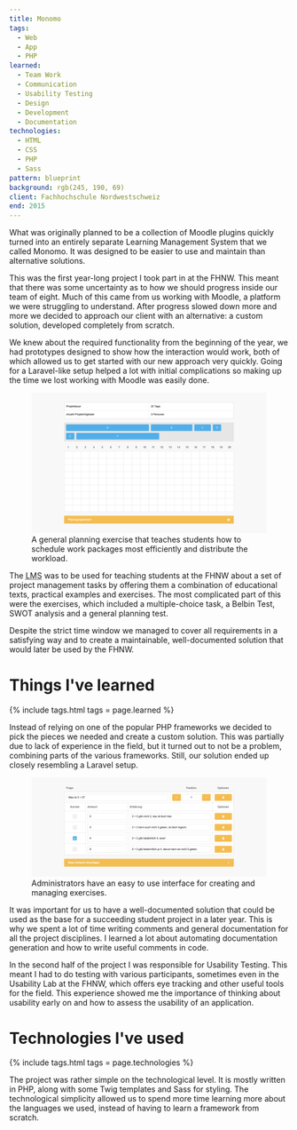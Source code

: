 ```yaml
---
title: Monomo
tags:
  - Web
  - App
  - PHP
learned:
  - Team Work
  - Communication
  - Usability Testing
  - Design
  - Development
  - Documentation
technologies:
  - HTML
  - CSS
  - PHP
  - Sass
pattern: blueprint
background: rgb(245, 190, 69)
client: Fachhochschule Nordwestschweiz
end: 2015
---
```


What was originally planned to be a collection of Moodle plugins quickly turned into an entirely separate Learning Management System that we called Monomo. It was designed to be easier to use and maintain than alternative solutions.

This was the first year-long project I took part in at the FHNW. This meant that there was some uncertainty as to how we should progress inside our team of eight. Much of this came from us working with Moodle, a platform we were struggling to understand. After progress slowed down more and more we decided to approach our client with an alternative: a custom solution, developed completely from scratch.

We knew about the required functionality from the beginning of the year, we had prototypes designed to show how the interaction would work, both of which allowed us to get started with our new approach very quickly. Going for a Laravel-like setup helped a lot with initial complications so making up the time we lost working with Moodle was easily done.

<figure>
  <img src="/assets/img/monomo/planning.png">
  <figcaption data-marginalia="right">A general planning exercise that teaches students how to schedule work packages most efficiently and distribute the workload.</figcaption>
</figure>

The <abbr title="Learning Management System">LMS</abbr> was to be used for teaching students at the FHNW about a set of project management tasks by offering them a combination of educational texts, practical examples and exercises. The most complicated part of this were the exercises, which included a multiple-choice task, a Belbin Test, SWOT analysis and a general planning test.

Despite the strict time window we managed to cover all requirements in a satisfying way and to create a maintainable, well-documented solution that would later be used by the FHNW.

# Things I've learned

{% include tags.html tags = page.learned %}

Instead of relying on one of the popular PHP frameworks we decided to pick the pieces we needed and create a custom solution. This was partially due to lack of experience in the field, but it turned out to not be a problem, combining parts of the various frameworks. Still, our solution ended up closely resembling a Laravel setup.

<figure>
  <img src="/assets/img/monomo/mctest.png">
  <figcaption data-marginalia="right">Administrators have an easy to use interface for creating and managing exercises.</figcaption>
</figure>

It was important for us to have a well-documented solution that could be used as the base for a succeeding student project in a later year. This is why we spent a lot of time writing comments and general documentation for all the project disciplines. I learned a lot about automating documentation generation and how to write useful comments in code.

In the second half of the project I was responsible for Usability Testing. This meant I had to do testing with various participants, sometimes even in the Usability Lab at the FHNW, which offers eye tracking and other useful tools for the field. This experience showed me the importance of thinking about usability early on and how to assess the usability of an application.

# Technologies I've used

{% include tags.html tags = page.technologies %}

The project was rather simple on the technological level. It is mostly written in PHP, along with some Twig templates and Sass for styling. The technological simplicity allowed us to spend more time learning more about the languages we used, instead of having to learn a framework from scratch.
